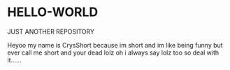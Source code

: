 # HELLO-WORLD
JUST ANOTHER REPOSITORY



Heyoo my name is CrysShort because im short and im like being funny but ever call me short and your dead lolz oh i always say lolz too so deal with it......


